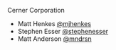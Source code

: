 Cerner Corporation

- Matt Henkes [@mjhenkes]
- Stephen Esser [@stephenesser]
- Matt Anderson [@mndrsn]

[@mjhenkes]: https://github.com/mjhenkes
[@stephenesser]: https://github.com/stephenesser
[@mndrsn]: https://github.com/mndrsn
